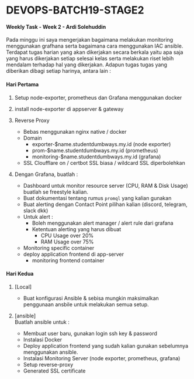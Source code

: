 # DEVOPS-BATCH19-STAGE2
#### Weekly Task - Week 2 - Ardi Solehuddin

Pada minggu ini saya mengerjakan bagaimana melakukan monitoring menggunakan grafhana serta bagaimana cara menggunakan IAC ansible. Terdapat tugas harian yang akan dikerjakan secara berkala yaitu apa saja yang harus dikerjakan setiap selesai kelas serta melakukan riset lebih mendalam terhadap hal yang dikerjakan. Adapun tugas tugas yang diberikan dibagi setiap harinya, antara lain :

#### Hari Pertama
1. Setup node-exporter, prometheus dan Grafana menggunakan docker

2. install node-exporter di appserver & gateway

3. Reverse Proxy
    - Bebas menggunakan nginx native / docker
    - Domain
      - exporter-$name.studentdumbways.my.id (node exporter)
      - prom-$name.studentdumbways.my.id (prometheus)
      - monitoring-$name.studentdumbways.my.id (grafana)
    - SSL Cloufflare on / certbot SSL biasa / wildcard SSL diperbolehkan
4. Dengan Grafana, buatlah :
    -  Dashboard untuk monitor resource server (CPU, RAM & Disk Usage)  buatlah se freestyle kalian.
    -  Buat dokumentasi tentang rumus `promql` yang kalian gunakan
    -  Buat alerting dengan Contact Point pilihan kalian (discord, telegram, slack dkk)
    -  Untuk alert :
         - Boleh menggunakan alert manager / alert rule dari grafana
         - Ketentuan alerting yang harus dibuat
           - CPU Usage over 20%
           - RAM Usage over 75%
    -  Monitoring specific container
	 - deploy application frontend di app-server
         - monitoring frontend container

#### Hari Kedua
1. [Local]
    - Buat konfigurasi Ansible & sebisa mungkin maksimalkan penggunaan ansbile untuk melakukan semua setup.

2. [ansible]
<br/>Buatlah ansible untuk :
    - Membuat user baru, gunakan login ssh key & password
    - Instalasi Docker
    - Deploy application frontend yang sudah kalian gunakan sebelumnya menggunakan ansible.
    - Instalasi Monitoring Server (node exporter, prometheus, grafana)
    - Setup reverse-proxy
    - Generated SSL certificate

